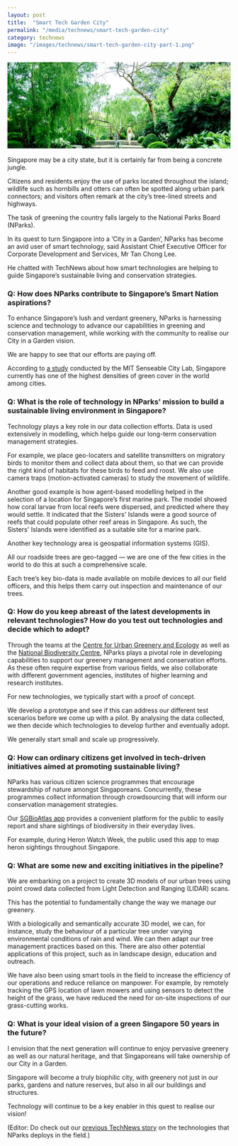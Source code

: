 ```yaml
---
layout: post
title:  "Smart Tech Garden City"
permalink: "/media/technews/smart-tech-garden-city"
category: technews
image: "/images/technews/smart-tech-garden-city-part-1.png"
---
```


![smart tech garden city](/images/technews/smart-tech-garden-city-part-1.png)

Singapore may be a city state, but it is certainly far from being a concrete jungle.

Citizens and residents enjoy the use of parks located throughout the island; wildlife such as hornbills and otters can often be spotted along urban park connectors; and visitors often remark at the city’s tree-lined streets and highways.

The task of greening the country falls largely to the National Parks Board (NParks).

In its quest to turn Singapore into a ‘City in a Garden’, NParks has become an avid user of smart technology, said Assistant Chief Executive Officer for Corporate Development and Services, Mr Tan Chong Lee. 

He chatted with TechNews about how smart technologies are helping to guide Singapore’s sustainable living and conservation strategies.

### **Q: How does NParks contribute to Singapore’s Smart Nation aspirations?**

To enhance Singapore’s lush and verdant greenery, NParks is harnessing science and technology to advance our capabilities in greening and conservation management, while working with the community to realise our City in a Garden vision.

We are happy to see that our efforts are paying off.

According to [a study](https://www.straitstimes.com/singapore/environment/singapore-tops-list-of-17-cities-with-highest-greenery-density) conducted by the MIT Senseable City Lab, Singapore currently has one of the highest densities of green cover in the world among cities.

### **Q: What is the role of technology in NParks' mission to build a sustainable living environment in Singapore?**
Technology plays a key role in our data collection efforts. Data is used extensively in modelling, which helps guide our long-term conservation management strategies.

For example, we place geo-locaters and satellite transmitters on migratory birds to monitor them and collect data about them, so that we can provide the right kind of habitats for these birds to feed and roost. We also use camera traps (motion-activated cameras) to study the movement of wildlife.

Another good example is how agent-based modelling helped in the selection of a location for Singapore’s first marine park. The model showed how coral larvae from local reefs were dispersed, and predicted where they would settle. It indicated that the Sisters' Islands were a good source of reefs that could populate other reef areas in Singapore. As such, the Sisters' Islands were identified as a suitable site for a marine park.

Another key technology area is geospatial information systems (GIS).

All our roadside trees are geo-tagged — we are one of the few cities in the world to do this at such a comprehensive scale.

Each tree’s key bio-data is made available on mobile devices to all our field officers, and this helps them carry out inspection and maintenance of our trees.

### **Q: How do you keep abreast of the latest developments in relevant technologies? How do you test out technologies and decide which to adopt?**
Through the teams at the [Centre for Urban Greenery and Ecology](https://www.nparks.gov.sg/cuge) as well as the [National Biodiversity Centre](https://www.nparks.gov.sg/biodiversity/national-biodiversity-centre), NParks plays a pivotal role in developing capabilities to support our greenery management and conservation efforts. As these often require expertise from various fields, we also collaborate with different government agencies, institutes of higher learning and research institutes.

For new technologies, we typically start with a proof of concept.

We develop a prototype and see if this can address our different test scenarios before we come up with a pilot. By analysing the data collected, we then decide which technologies to develop further and eventually adopt.

We generally start small and scale up progressively.

### **Q: How can ordinary citizens get involved in tech-driven initiatives aimed at promoting sustainable living?**

NParks has various citizen science programmes that encourage stewardship of nature amongst Singaporeans. Concurrently, these programmes collect information through crowdsourcing that will inform our conservation management strategies.

Our [SGBioAtlas app](https://www.nparks.gov.sg/mobile-applications) provides a convenient platform for the public to easily report and share sightings of biodiversity in their everyday lives.

For example, during Heron Watch Week, the public used this app to map heron sightings throughout Singapore.

### **Q: What are some new and exciting initiatives in the pipeline?**

We are embarking on a project to create 3D models of our urban trees using point crowd data collected from Light Detection and Ranging (LIDAR) scans.

This has the potential to fundamentally change the way we manage our greenery.

With a biologically and semantically accurate 3D model, we can, for instance, study the behaviour of a particular tree under varying environmental conditions of rain and wind. We can then adapt our tree management practices based on this. There are also other potential applications of this project, such as in landscape design, education and outreach.

We have also been using smart tools in the field to increase the efficiency of our operations and reduce reliance on manpower. For example, by remotely tracking the GPS location of lawn mowers and using sensors to detect the height of the grass, we have reduced the need for on-site inspections of our grass-cutting works.

### **Q: What is your ideal vision of a green Singapore 50 years in the future?**
I envision that the next generation will continue to enjoy pervasive greenery as well as our natural heritage, and that Singaporeans will take ownership of our City in a Garden.

Singapore will become a truly biophilic city, with greenery not just in our parks, gardens and nature reserves, but also in all our buildings and structures.

Technology will continue to be a key enabler in this quest to realise our vision!

 

(Editor: Do check out our [previous TechNews story](https://www.tech.gov.sg/TechNews/DigitalGov/2016/03/Tech-blooms-in-Parks) on the technologies that NParks deploys in the field.)
